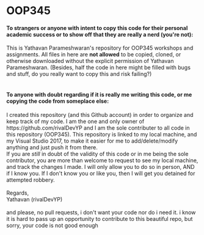 # OOP345

<h4> To strangers or anyone with intent to copy this code for their personal academic success or to show off that they are really a nerd (you're not): </h4>
<p1>This is Yathavan Parameshwaran's repository for OOP345 workshops and assignments. All files in here are </p1><strong>not allowed</strong><p1> to be copied, cloned, or otherwise downloaded without the explicit permission of Yathavan Parameshwaran. </p1> <p2>(Besides, half the code in here might be filled with bugs and stuff, do you really want to copy this and risk failing?)</p2>
</br></br>
<h4> To anyone with doubt regarding if it is really me writing this code, or me copying the code from someplace else: </h4>
<p1> I created this repository (and this Github account) in order to organize and keep track of my code. I am the one and only owner of https://github.com/rivalDevYP and I am the sole contributer to all code in this repository (OOP345). This repository is linked to my local machine, and my Visual Studio 2017, to make it easier for me to add/delete/modify anything and just push it from there. </p1>
</br>
<p1> If you are </p1><i>still</i><p1> in doubt of the validity of this code or in me being the sole contributor, you are more than welcome to request to see my local machine, and track the changes I made. I will only allow you to do so in person, AND if I know you. If I don't know you or like you, then I will get you detained for attempted robbery. </p1>
</br></br>
<p1> Regards, </p1></br><p1>Yathavan (rivalDevYP)</p1>
</br></br>
<p3> and please, no pull requests, i don't want your code nor do i need it. i know it is hard to pass up an opportunity to contribute to this beautiful repo, but sorry, your code is not good enough </p3> 


